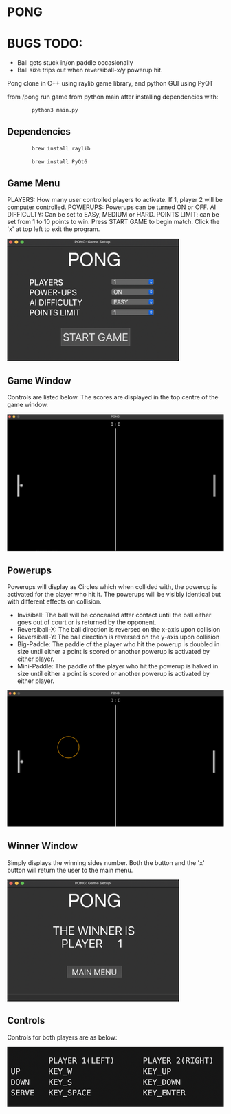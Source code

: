 # PONG

# BUGS TODO:

* Ball gets stuck in/on paddle occasionally
* Ball size trips out when reversiball-x/y powerup hit. 

Pong clone in C++ using raylib game library, and python GUI using PyQT

from /pong run game from python main after installing dependencies with:

```sh
        python3 main.py
```

## Dependencies

```sh
        brew install raylib
```
```sh
        brew install PyQt6
```

## Game Menu

PLAYERS: How many user controlled players to activate. If 1, player 2 will be computer controlled.
POWERUPS: Powerups can be turned ON or OFF.
AI DIFFICULTY: Can be set to EASy, MEDIUM or HARD.
POINTS LIMIT: can be set from 1 to 10 points to win.
Press START GAME to begin match.
Click the 'x' at top left to exit the program.

<img src="./images/pong_menu.png" width="400" />

## Game Window

Controls are listed below. The scores are displayed in the top centre of the game window. 

<img src="./images/pong_game.png" width="600" />

## Powerups

Powerups will display as Circles which when collided with, the powerup is activated for the player who hit it. The powerups will be visibly identical but with different effects on collision.

* Invisiball: The ball will be concealed after contact until the ball either goes out of court or is returned by the opponent.
* Reversiball-X: The ball direction is reversed on the x-axis upon collision
* Reversiball-Y: The ball direction is reversed on the y-axis upon collision
* Big-Paddle: The paddle of the player who hit the powerup is doubled in size until either a point is scored or another powerup is activated by either player.
* Mini-Paddle: The paddle of the player who hit the powerup is halved in size until either a point is scored or another powerup is activated by either player.

<img src="./images/pong_powerup.png" width="600" />

## Winner Window

 Simply displays the winning sides number. Both the button and the 'x' button will return the user to the main menu.

<img src="./images/pong_winner.png" width="400" />

## Controls

Controls for both players are as below:

<img src="./images/pong_controls.png" width="600" />



